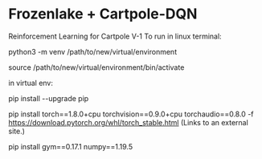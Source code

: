 # Frozenlake + Cartpole-DQN
Reinforcement Learning for Cartpole V-1
To run in linux terminal:

python3 -m venv /path/to/new/virtual/environment
 
source /path/to/new/virtual/environment/bin/activate

in virtual env:

pip install --upgrade pip 
 
pip install torch==1.8.0+cpu torchvision==0.9.0+cpu torchaudio==0.8.0 -f https://download.pytorch.org/whl/torch_stable.html (Links to an external site.)
 

pip install gym==0.17.1 numpy==1.19.5
